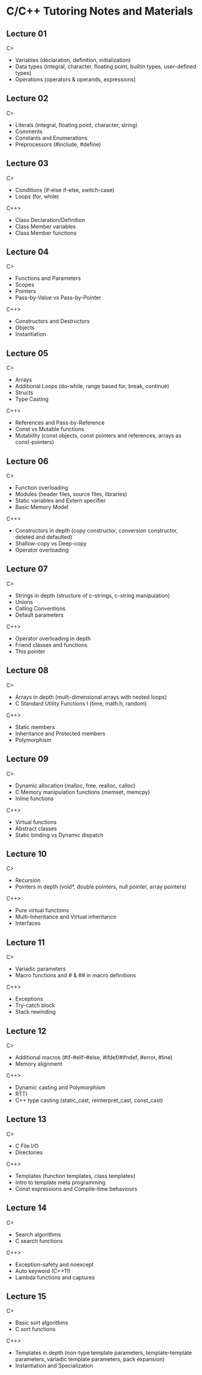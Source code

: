 # C/C++ Tutoring Notes and Materials
## Lecture 01
  C>
  - Variables (declaration, definition, initialization)
  - Data types (integral, character, floating point, builtin types, user-defined types)
  - Operations (operators & operands, expressions)

## Lecture 02
  C>
  - Literals (integral, floating point, character, string)
  - Comments
  - Constants and Enumerations
  - Preprocessors (#include, #define)

## Lecture 03
  C>
  - Conditions (if-else if-else, switch-case)
  - Loops (for, while)
  
  C++>
  - Class Declaration/Definition
  - Class Member variables
  - Class Member functions
  
## Lecture 04
  C> 
  - Functions and Parameters
  - Scopes
  - Pointers
  - Pass-by-Value vs Pass-by-Pointer
  
  C++>
  - Constructors and Destructors
  - Objects
  - Instantiation

## Lecture 05
  C>
  - Arrays
  - Additional Loops (do-while, range based for, break, continue)
  - Structs
  - Type Casting
  
  C++>
  - References and Pass-by-Reference
  - Const vs Mutable functions
  - Mutability (const objects, const pointers and references, arrays as const-pointers)
  
## Lecture 06
  C>
  - Function overloading
  - Modules (header files, source files, libraries)
  - Static variables and Extern specifier
  - Basic Memory Model
  
  C++>
  - Constructors in depth (copy constructor, conversion constructor, deleted and defaulted)
  - Shallow-copy vs Deep-copy
  - Operator overloading
  
## Lecture 07
  C>
  - Strings in depth (structure of c-strings, c-string manipulation)
  - Unions
  - Calling Conventions
  - Default parameters
  
  C++>
  - Operator overloading in depth
  - Friend classes and functions
  - This pointer
  
## Lecture 08
  C>
  - Arrays in depth (multi-dimensional arrays with nested loops)
  - C Standard Utility Functions I (time, math.h, random)
  
  C++>
  - Static members
  - Inheritance and Protected members
  - Polymorphism
  
## Lecture 09
  C>
  - Dynamic allocation (malloc, free, realloc, calloc)
  - C Memory manipulation functions (memset, memcpy)
  - Inline functions
  
  C++>
  - Virtual functions
  - Abstract classes
  - Static binding vs Dynamic dispatch
  
## Lecture 10
  C>
  - Recursion
  - Pointers in depth (void*, double pointers, null pointer, array pointers)
  
  C++>
  - Pure virtual functions
  - Multi-Inheritance and Virtual inheritance
  - Interfaces
  
## Lecture 11
  C>
  - Variadic parameters
  - Macro functions and # & ## in macro definitions
  
  C++>
  - Exceptions
  - Try-catch block
  - Stack rewinding
  
## Lecture 12
  C>
  - Additional macros (#if-#elif-#else, #ifdef/#ifndef, #error, #line)
  - Memory alignment
  
  C++>
  - Dynamic casting and Polymorphism
  - RTTI
  - C++ type casting (static_cast, reinterpret_cast, const_cast)
  
## Lecture 13
  C>
  - C File I/O
  - Directories
  
  C++>
  - Templates (function templates, class templates)
  - Intro to template meta programming
  - Const expressions and Compile-time behaviours
  
## Lecture 14
  C>
  - Search algorithms
  - C search functions
  
  C++>
  - Exception-safety and noexcept
  - Auto keyword (C++11)
  - Lambda functions and captures
  
## Lecture 15
  C>
  - Basic sort algorithms
  - C sort functions
  
  C++>
  - Templates in depth (non-type template parameters, template-template parameters, variadic template parameters, pack expansion)
  - Instantiation and Specialization
